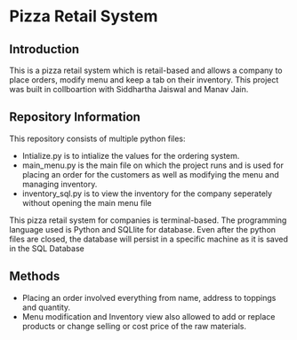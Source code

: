 # Pizza Retail System

## Introduction

This is a pizza retail system which is retail-based and allows a company to place orders, modify menu and keep a tab on their inventory.
This project was built in collboartion with Siddhartha Jaiswal and Manav Jain.


## Repository Information

This repository consists of multiple python files:
- Intialize.py is to intialize the values for the ordering system. 
- main_menu.py is the main file on which the project runs and is used for placing an order for the customers as well as modifying the menu and managing inventory.
- inventory_sql.py is to view the inventory for the company seperately without opening the main menu file


This pizza retail system for companies is terminal-based. The programming language used is Python and SQLlite for database. Even after the python files are closed, the database will persist in a specific machine as it is saved in the SQL Database


## Methods

- Placing an order involved everything from name, address to toppings and quantity.
- Menu modification and Inventory view also allowed to add or replace products or change selling or cost price of the raw materials.
